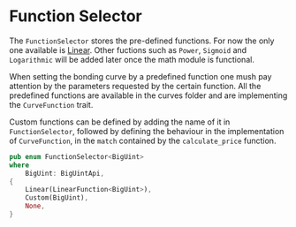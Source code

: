 # Function Selector 

The `FunctionSelector` stores the pre-defined functions. For now the only one available is [Linear](linear.md).
Other fuctions such as `Power`, `Sigmoid` and `Logarithmic` will be added later once the math module is functional.

When setting the bonding curve by a predefined function one mush pay attention by the parameters requested by the certain function. All the predefined functions are available in the curves folder and are implementing the `CurveFunction` trait.

Custom functions can be defined by adding the name of it in `FunctionSelector`, followed by defining the behaviour in the implementation of `CurveFunction`, in the `match` contained by the `calculate_price` function.

```rust
pub enum FunctionSelector<BigUint>
where
	BigUint: BigUintApi,
{
	Linear(LinearFunction<BigUint>),
	Custom(BigUint),
	None,
}
```